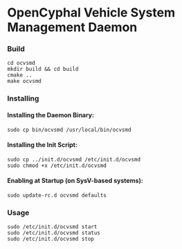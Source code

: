 # OpenCyphal Vehicle System Management Daemon

### Build

```
cd ocvsmd
mkdir build && cd build
cmake ..
make ocvsmd
```

### Installing

#### Installing the Daemon Binary:
```
sudo cp bin/ocvsmd /usr/local/bin/ocvsmd
```

#### Installing the Init Script:
```
sudo cp ../init.d/ocvsmd /etc/init.d/ocvsmd
sudo chmod +x /etc/init.d/ocvsmd
```

#### Enabling at Startup (on SysV-based systems):
```
sudo update-rc.d ocvsmd defaults
```

### Usage
```
sudo /etc/init.d/ocvsmd start
sudo /etc/init.d/ocvsmd status
sudo /etc/init.d/ocvsmd stop
```
